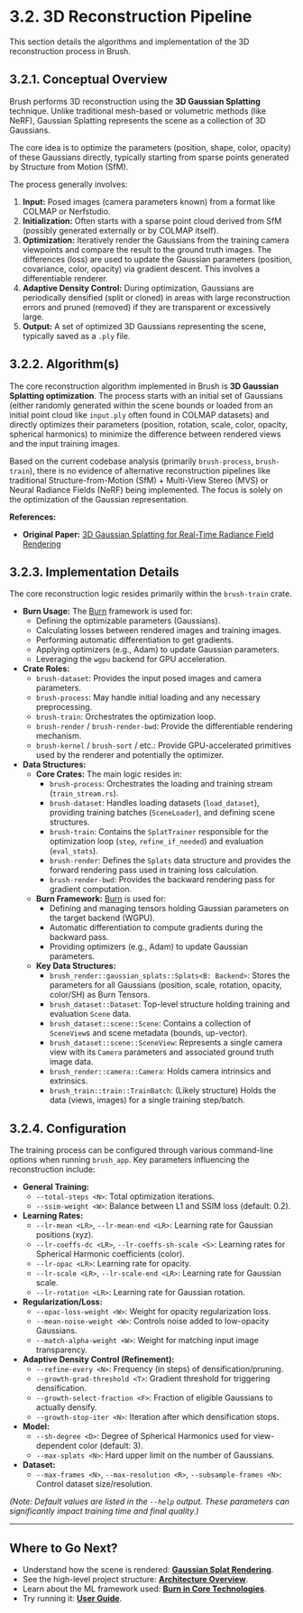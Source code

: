 # 3.2. 3D Reconstruction Pipeline

This section details the algorithms and implementation of the 3D reconstruction process in Brush.

## 3.2.1. Conceptual Overview

Brush performs 3D reconstruction using the **3D Gaussian Splatting** technique. Unlike traditional mesh-based or volumetric methods (like NeRF), Gaussian Splatting represents the scene as a collection of 3D Gaussians.

The core idea is to optimize the parameters (position, shape, color, opacity) of these Gaussians directly, typically starting from sparse points generated by Structure from Motion (SfM).

The process generally involves:

1.  **Input:** Posed images (camera parameters known) from a format like COLMAP or Nerfstudio.
2.  **Initialization:** Often starts with a sparse point cloud derived from SfM (possibly generated externally or by COLMAP itself).
3.  **Optimization:** Iteratively render the Gaussians from the training camera viewpoints and compare the result to the ground truth images. The differences (loss) are used to update the Gaussian parameters (position, covariance, color, opacity) via gradient descent. This involves a differentiable renderer.
4.  **Adaptive Density Control:** During optimization, Gaussians are periodically densified (split or cloned) in areas with large reconstruction errors and pruned (removed) if they are transparent or excessively large.
5.  **Output:** A set of optimized 3D Gaussians representing the scene, typically saved as a `.ply` file.

## 3.2.2. Algorithm(s)

The core reconstruction algorithm implemented in Brush is **3D Gaussian Splatting optimization**. The process starts with an initial set of Gaussians (either randomly generated within the scene bounds or loaded from an initial point cloud like `input.ply` often found in COLMAP datasets) and directly optimizes their parameters (position, rotation, scale, color, opacity, spherical harmonics) to minimize the difference between rendered views and the input training images.

Based on the current codebase analysis (primarily `brush-process`, `brush-train`), there is no evidence of alternative reconstruction pipelines like traditional Structure-from-Motion (SfM) + Multi-View Stereo (MVS) or Neural Radiance Fields (NeRF) being implemented. The focus is solely on the optimization of the Gaussian representation.

**References:**

*   **Original Paper:** [3D Gaussian Splatting for Real-Time Radiance Field Rendering](https://repo-sam.inria.fr/fungraph/3d-gaussian-splatting/)

## 3.2.3. Implementation Details

The core reconstruction logic resides primarily within the `brush-train` crate.

*   **Burn Usage:** The [Burn](core-technologies.md#343-burn) framework is used for:
    *   Defining the optimizable parameters (Gaussians).
    *   Calculating losses between rendered images and training images.
    *   Performing automatic differentiation to get gradients.
    *   Applying optimizers (e.g., Adam) to update Gaussian parameters.
    *   Leveraging the `wgpu` backend for GPU acceleration.
*   **Crate Roles:**
    *   `brush-dataset`: Provides the input posed images and camera parameters.
    *   `brush-process`: May handle initial loading and any necessary preprocessing.
    *   `brush-train`: Orchestrates the optimization loop.
    *   `brush-render` / `brush-render-bwd`: Provide the differentiable rendering mechanism.
    *   `brush-kernel` / `brush-sort` / etc.: Provide GPU-accelerated primitives used by the renderer and potentially the optimizer.
*   **Data Structures:**
    *   **Core Crates:** The main logic resides in:
        *   `brush-process`: Orchestrates the loading and training stream (`train_stream.rs`).
        *   `brush-dataset`: Handles loading datasets (`load_dataset`), providing training batches (`SceneLoader`), and defining scene structures.
        *   `brush-train`: Contains the `SplatTrainer` responsible for the optimization loop (`step`, `refine_if_needed`) and evaluation (`eval_stats`).
        *   `brush-render`: Defines the `Splats` data structure and provides the forward rendering pass used in training loss calculation.
        *   `brush-render-bwd`: Provides the backward rendering pass for gradient computation.
    *   **Burn Framework:** [Burn](core-technologies.md#343-burn) is used for:
        *   Defining and managing tensors holding Gaussian parameters on the target backend (WGPU).
        *   Automatic differentiation to compute gradients during the backward pass.
        *   Providing optimizers (e.g., Adam) to update Gaussian parameters.
    *   **Key Data Structures:**
        *   `brush_render::gaussian_splats::Splats<B: Backend>`: Stores the parameters for all Gaussians (position, scale, rotation, opacity, color/SH) as Burn Tensors.
        *   `brush_dataset::Dataset`: Top-level structure holding training and evaluation `Scene` data.
        *   `brush_dataset::scene::Scene`: Contains a collection of `SceneView`s and scene metadata (bounds, up-vector).
        *   `brush_dataset::scene::SceneView`: Represents a single camera view with its `Camera` parameters and associated ground truth image data.
        *   `brush_render::camera::Camera`: Holds camera intrinsics and extrinsics.
        *   `brush_train::train::TrainBatch`: (Likely structure) Holds the data (views, images) for a single training step/batch.

## 3.2.4. Configuration

The training process can be configured through various command-line options when running `brush_app`. Key parameters influencing the reconstruction include:

*   **General Training:**
    *   `--total-steps <N>`: Total optimization iterations.
    *   `--ssim-weight <W>`: Balance between L1 and SSIM loss (default: 0.2).
*   **Learning Rates:**
    *   `--lr-mean <LR>`, `--lr-mean-end <LR>`: Learning rate for Gaussian positions (xyz).
    *   `--lr-coeffs-dc <LR>`, `--lr-coeffs-sh-scale <S>`: Learning rates for Spherical Harmonic coefficients (color).
    *   `--lr-opac <LR>`: Learning rate for opacity.
    *   `--lr-scale <LR>`, `--lr-scale-end <LR>`: Learning rate for Gaussian scale.
    *   `--lr-rotation <LR>`: Learning rate for Gaussian rotation.
*   **Regularization/Loss:**
    *   `--opac-loss-weight <W>`: Weight for opacity regularization loss.
    *   `--mean-noise-weight <W>`: Controls noise added to low-opacity Gaussians.
    *   `--match-alpha-weight <W>`: Weight for matching input image transparency.
*   **Adaptive Density Control (Refinement):**
    *   `--refine-every <N>`: Frequency (in steps) of densification/pruning.
    *   `--growth-grad-threshold <T>`: Gradient threshold for triggering densification.
    *   `--growth-select-fraction <F>`: Fraction of eligible Gaussians to actually densify.
    *   `--growth-stop-iter <N>`: Iteration after which densification stops.
*   **Model:**
    *   `--sh-degree <D>`: Degree of Spherical Harmonics used for view-dependent color (default: 3).
    *   `--max-splats <N>`: Hard upper limit on the number of Gaussians.
*   **Dataset:**
    *   `--max-frames <N>`, `--max-resolution <R>`, `--subsample-frames <N>`: Control dataset size/resolution.

*(Note: Default values are listed in the `--help` output. These parameters can significantly impact training time and final quality.)*

---

## Where to Go Next?

*   Understand how the scene is rendered: **[Gaussian Splat Rendering](gaussian-splatting.md)**.
*   See the high-level project structure: **[Architecture Overview](architecture.md)**.
*   Learn about the ML framework used: **[Burn in Core Technologies](core-technologies.md#343-burn)**.
*   Try running it: **[User Guide](../getting-started/user-guide.md)**. 
